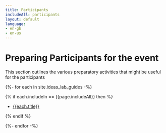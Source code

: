 ```yaml
---
title: Participants
includeAll: participants
layout: default
language:
- en-gb
- en-us
---
```

# Preparing Participants for the event

This section outlines the various preparatory activities that might be useful for the participants

{%- for each in site.ideas_lab_guides -%}

{% if each.includeIn == {{page.includeAll}} then %}

* [{{each.title}}]({{each.url}})

{% endif %}

{%- endfor -%}